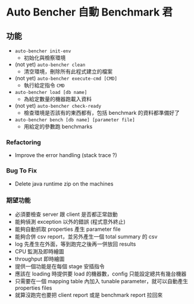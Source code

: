 # Auto Bencher 自動 Benchmark 君

## 功能

- `auto-bencher init-env`
    - 初始化與檢察環境
- (not yet) `auto-bencher clean`
    - 清空環境，刪除所有此程式建立的檔案
- (not yet) `auto-bencher execute-cmd [CMD]`
    - 執行給定指令 `CMD`
- `auto-bencher load [db name]`
    - 為給定數量的機器跑載入資料
- (not yet) `auto-bencher check-ready`
    - 檢查環境是否該有的東西都有，包括 benchmark 的資料都準備好了
- `auto-bencher bench [db name] [parameter file]`
    - 用給定的參數跑 benchmarks

### Refactoring

- Improve the error handling (stack trace ?)

### Bug To Fix

- Delete java runtime zip on the machines

### 期望功能

- 必須要檢查 server 跟 client 是否都正常啟動
- 能夠偵測 exception 以外的錯誤 (程式意外終止)
- 能夠自動抓取 properties 產生 parameter file
- 能夠合併 csv report，並另外產生一個 total summary 的 csv
- log 先產生在外面，等到跑完之後再一併放回 results
- CPU 監測及即時繪圖
- throughput 即時繪圖
- 提供一個功能是在每個 stage 安插指令
- 應該在 loading 時提供要 load 的機器數，config 只能設定總共有幾台機器
- 只需要在一個 mapping table 內加入 tunable parameter，就可以自動產生 properties files
- 就算沒跑完也要把 client report 或是 benchmark report 拉回來